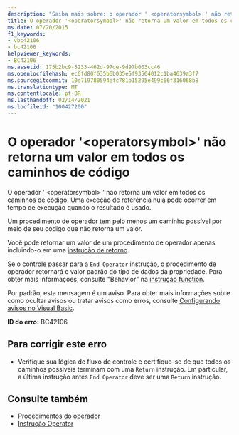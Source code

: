 ```yaml
---
description: "Saiba mais sobre: o operador ' <operatorsymbol> ' não retorna um valor em todos os caminhos de código"
title: O operador '<operatorsymbol>' não retorna um valor em todos os caminhos de código
ms.date: 07/20/2015
f1_keywords:
- vbc42106
- bc42106
helpviewer_keywords:
- BC42106
ms.assetid: 175b2bc9-5233-462d-97de-9d97b003cc46
ms.openlocfilehash: ec6fd80f635b6b035e5f93564012c1ba4639a3f7
ms.sourcegitcommit: 10e719780594efc781b15295e499c66f316068b8
ms.translationtype: MT
ms.contentlocale: pt-BR
ms.lasthandoff: 02/14/2021
ms.locfileid: "100427200"
---
```

# <a name="operator-operatorsymbol-doesnt-return-a-value-on-all-code-paths"></a>O operador '\<operatorsymbol>' não retorna um valor em todos os caminhos de código

O operador ' \<operatorsymbol> ' não retorna um valor em todos os caminhos de código. Uma exceção de referência nula pode ocorrer em tempo de execução quando o resultado é usado.  
  
 Um procedimento de operador tem pelo menos um caminho possível por meio de seu código que não retorna um valor.  
  
 Você pode retornar um valor de um procedimento de operador apenas incluindo-o em uma [instrução de retorno](../language-reference/statements/return-statement.md).  
  
 Se o controle passar para a `End Operator` instrução, o procedimento de operador retornará o valor padrão do tipo de dados da propriedade. Para obter mais informações, consulte "Behavior" na [instrução function](../language-reference/statements/function-statement.md).  
  
 Por padrão, esta mensagem é um aviso. Para obter mais informações sobre como ocultar avisos ou tratar avisos como erros, consulte [Configurando avisos no Visual Basic](/visualstudio/ide/configuring-warnings-in-visual-basic).  
  
 **ID do erro:** BC42106  
  
## <a name="to-correct-this-error"></a>Para corrigir este erro  
  
- Verifique sua lógica de fluxo de controle e certifique-se de que todos os caminhos possíveis terminam com uma `Return` instrução. Em particular, a última instrução antes `End Operator` deve ser uma `Return` instrução.  
  
## <a name="see-also"></a>Consulte também

- [Procedimentos do operador](../programming-guide/language-features/procedures/operator-procedures.md)
- [Instrução Operator](../language-reference/statements/operator-statement.md)

